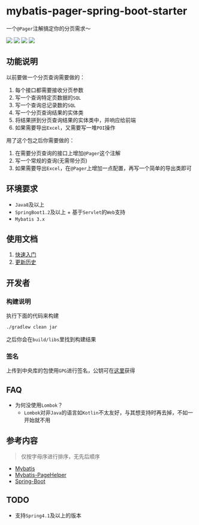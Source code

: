 # mybatis-pager-spring-boot-starter
一个`@Pager`注解搞定你的分页需求～

![](https://img.shields.io/maven-central/v/org.cat73/mybatis-pager-spring-boot-starter.svg)
![](https://img.shields.io/github/license/Cat7373/mybatis-pager.svg)
[![](https://img.shields.io/badge/Repo-GitHub-blue.svg)](https://github.com/Cat7373/mybatis-pager)
[![](https://img.shields.io/badge/Repo-Gitee-blue.svg)](https://gitee.com/cat73/mybatis-pager)

## 功能说明
以前要做一个分页查询需要做的：

1. 每个接口都需要接收分页参数
2. 写一个查询特定页数据的`SQL`
3. 写一个查询总记录数的`SQL`
4. 写一个分页查询结果的实体类
5. 将结果拼到分页查询结果的实体类中，并响应给前端
6. 如果需要导出`Excel`，又需要写一堆`POI`操作

用了这个包之后你需要做的：

1. 在需要分页查询的接口上增加`@Pager`这个注解
2. 写一个常规的查询(无需带分页)
3. 如果需要导出`Excel`，在`@Pager`上增加一点配置，再写一个简单的导出类即可

## 环境要求
* `Java8`及以上
* `SpringBoot1.2`及以上 + 基于`Servlet`的`Web`支持
* `Mybatis 3.x`

## 使用文档
1. [快速入门](docs/1.QuickStart.md)
2. [更新历史](CHANGELOG.md)

## 开发者
### 构建说明
执行下面的代码来构建

```sh
./gradlew clean jar
```

之后你会在`build/libs`里找到构建结果

### 签名
上传到中央库的包使用`GPG`进行签名，公钥可在[这里](https://blog.cat73.org/about/gpg.html)获得

## FAQ
* 为何没使用`Lombok`？
    * `Lombok`对非`Java`的语言如`Kotlin`不太友好，与其想支持时再去掉，不如一开始就不用

## 参考内容
> 仅按字母序进行排序，无先后顺序

* [Mybatis](https://github.com/mybatis/mybatis-3)
* [Mybatis-PageHelper](https://github.com/pagehelper/Mybatis-PageHelper)
* [Spring-Boot](https://github.com/spring-projects/spring-boot)

## TODO
* 支持`Spring4.1`及以上的版本
